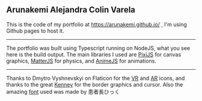 ## Arunakemi Alejandra Colin Varela

This is the code of my portfolio at https://arunakemi.github.io/ , I'm using Github pages to host it.

---

The portfolio was built using Typescript running on NodeJS, what you see here is the build output. The main libraries I used are [PixiJS](https://pixijs.com/) for canvas graphics, [MatterJS](https://brm.io/matter-js/) for physics, and [AnimeJS](https://animejs.com/) for animations.

---

Thanks to Dmytro Vyshnevskyi on Flaticon for the [VR](https://www.flaticon.com/free-icons/vr-glasses) and [AR](https://www.flaticon.com/free-icons/augmented-reality) icons, and thanks to the great [Kenney](www.kenney.nl) for the border graphics and cursor. Also the amazing [font](https://hicchicc.github.io/00ff/) used was made by 患者長ひっく 
